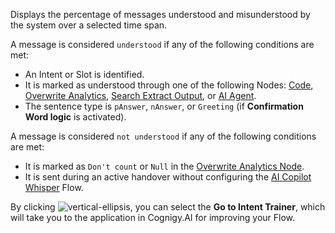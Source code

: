 

Displays the percentage of messages understood and misunderstood by the system over a selected time span.

A message is considered `understood` if any of the following conditions are met:

- An Intent or Slot is identified.
- It is marked as understood through one of the following Nodes: [Code](https://docs.cognigy.com/ai/resource/node-reference/basic/code/analytics-data/), [Overwrite Analytics](https://docs.cognigy.com/ai/resource/node-reference/analytics/overwrite-analytics/), [Search Extract Output](https://docs.cognigy.com/ai/resource/node-reference/other-nodes/search-extract-output/), or [AI Agent](https://docs.cognigy.com/ai/resource/node-reference/ai/ai-agent/).
- The sentence type is `pAnswer`, `nAnswer`, or `Greeting` (if **Confirmation Word logic** is activated).

A message is considered `not understood` if any of the following conditions are met:

- It is marked as `Don't count` or `Null` in the [Overwrite Analytics Node](https://docs.cognigy.com/ai/resource/node-reference/analytics/overwrite-analytics/).
- It is sent during an active handover without configuring the [AI Copilot Whisper](https://docs.cognigy.com/live-agent/assistants/ai-copilot-whisper/) Flow.

By clicking ![vertical-ellipsis](https://docs.cognigy.com/_assets/icons/vertical-ellipsis.svg),
you can select the **Go to Intent Trainer**,
which will take you to the application in Cognigy.AI for improving your Flow.